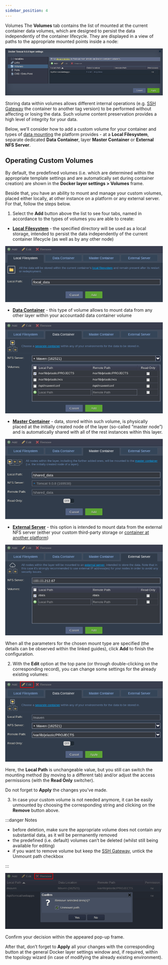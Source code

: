 ```yaml
---
sidebar_position: 4
---
```


Volumes
The **Volumes** tab contains the list of mounted at the current container data volumes, which are designed to persist the data independently of the container lifecycle. They are displayed in a view of paths to the appropriate mounted points inside a node:

![Locale Dropdown](./img/Volumes/01--volumes-layer-settings.png)

Storing data within volumes allows different internal operations (e.g. [SSH Gateway](http://localhost:3000/docs/Container/Container%20Redeploy) the container to another tag version) to be performed without affecting or losing the data. Such volume content preservation provides a high level of integrity for your data.

Below, we’ll consider how to add a custom volume for your container and types of [data mounting](http://localhost:3000/docs/Data%20Storage%20Container/Data%20Sharing/Mount%20Points) the platform provides - at a **Local Filesystem**, separate dedicated **Data Container**, layer **Master Container** or **External NFS Server**.

## Operating Custom Volumes

By default, the predefined volumes (i.e. which are determined within the appropriate template settings and are automatically set during container creation) are shown in the **Docker layer settings > Volumes** frame.

Beside that, you have an ability to mount and manage your custom volumes, placed either locally, at other instance on a platform or any external server. For that, follow the steps below.

1. Select the **Add** button above the list to see four tabs, named in accordance to the types of volumes you are able to create:

- **[Local Filesystem](http://localhost:3000/docs/Data%20Storage%20Container/Use%20Cases/Local%20Filesystem)** - the specified directory will be used as a local storage, intended to persist the data independently of the current container lifecycle (as well as by any other node)

<div style={{
    display:'flex',
    justifyContent: 'center',
    margin: '0 0 1rem 0'
}}>

![Locale Dropdown](./img/Volumes/02--local-filesystem-volumes.png)

</div>

- **[Data Container](http://localhost:3000/docs/Data%20Storage%20Container/Data%20Sharing/Mount%20Points)** - this type of volume allows to mount data from any other layer within your accountadd data container volume

<div style={{
    display:'flex',
    justifyContent: 'center',
    margin: '0 0 1rem 0'
}}>

![Locale Dropdown](./img/Volumes/03--data-container-volumes.png)

</div>

- **[Master Container](http://localhost:3000/docs/Data%20Storage%20Container/Use%20Cases/Master%20Container)** - data, stored within such volume, is physically placed at the initially created node of the layer (so-called “master node”) and is automatically shared with all of the rest instances within this layer.

<div style={{
    display:'flex',
    justifyContent: 'center',
    margin: '0 0 1rem 0'
}}>

![Locale Dropdown](./img/Volumes/04--master-container-volumes.png)

</div>

- **[External Server](http://localhost:3000/docs/Data%20Storage%20Container/Use%20Cases/External%20Server)** - this option is intended to mount data from the external NFS server (either your custom third-party storage or [container at another platform](http://localhost:3000/docs/Data%20Storage%20Container/External%20NFS%20Server%20Configuration))

<div style={{
    display:'flex',
    justifyContent: 'center',
    margin: '0 0 1rem 0'
}}>

![Locale Dropdown](./img/Volumes/05--external-server-volumes.png)

</div>

When all the parameters for the chosen mount type are specified (the details can be observed within the linked guides), click **Add** to finish the configuration.

2. With the **Edit** option at the top pane (or through double-clicking on the corresponding record), you can change some settings for the already existing volumes:

<div style={{
    display:'flex',
    justifyContent: 'center',
    margin: '0 0 1rem 0'
}}>

![Locale Dropdown](./img/Volumes/06--edit-contaoner-volumes.png)

</div>

Here, the **Local Path** is unchangeable value, but you still can switch the mounting method (by moving to a different tab) and/or adjust the access permissions (with the **Read Only** switcher).

Do not forget to **Apply** the changes you’ve made.

3. In case your custom volume is not needed anymore, it can be easily unmounted by choosing the corresponding string and clicking on the **Remove** button above.

:::danger Notes

- before deletion, make sure the appropriate volume does not contain any substantial data, as it will be permanently removed
- the predefined (i.e. default) volumes can’t be deleted (whilst still being available for editing)
- if you want to remove volume but keep the [SSH Gateway](http://localhost:3000/docs/Data%20Storage%20Container/Data%20Sharing/Mount%20Points), untick the Unmount path checkbox

:::

<div style={{
    display:'flex',
    justifyContent: 'center',
    margin: '0 0 1rem 0'
}}>

![Locale Dropdown](./img/Volumes/07--remove-container-volumes.png)

</div>

Confirm your decision within the appeared pop-up frame.

After that, don’t forget to **Apply** all your changes with the corresponding button at the general Docker layer settings window and, if required, within the topology wizard (in case of modifying the already existing environment).
